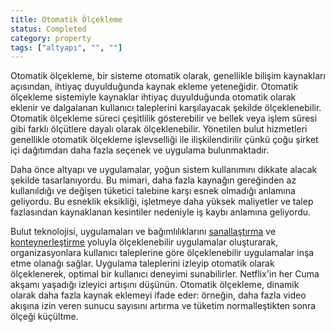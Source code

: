 ```yaml
---
title: Otomatik Ölçekleme
status: Completed
category: property
tags: ["altyapı", "", ""]
---
```


Otomatik ölçekleme, bir sisteme otomatik olarak, genellikle bilişim kaynakları açısından, ihtiyaç duyulduğunda kaynak ekleme yeteneğidir. Otomatik ölçekleme sistemiyle kaynaklar ihtiyaç duyulduğunda otomatik olarak eklenir ve dalgalanan kullanıcı taleplerini karşılayacak şekilde ölçeklenebilir. Otomatik ölçekleme süreci çeşitlilik gösterebilir ve bellek veya işlem süresi gibi farklı ölçütlere dayalı olarak ölçeklenebilir. Yönetilen bulut hizmetleri genellikle otomatik ölçekleme işlevselliği ile ilişkilendirilir çünkü çoğu şirket içi dağıtımdan daha fazla seçenek ve uygulama bulunmaktadır.

Daha önce altyapı ve uygulamalar, yoğun sistem kullanımını dikkate alacak şekilde tasarlanıyordu. Bu mimari, daha fazla kaynağın gereğinden az kullanıldığı ve değişen tüketici talebine karşı esnek olmadığı anlamına geliyordu. Bu esneklik eksikliği, işletmeye daha yüksek maliyetler ve talep fazlasından kaynaklanan kesintiler nedeniyle iş kaybı anlamına geliyordu.

Bulut teknolojisi, uygulamaları ve bağımlılıklarını [sanallaştırma](/tr/virtualization/) ve [konteynerleştirme](/tr/containerization/) yoluyla ölçeklenebilir uygulamalar oluşturarak, organizasyonlara kullanıcı taleplerine göre ölçeklenebilir uygulamalar inşa etme olanağı sağlar. Uygulama taleplerini izleyip otomatik olarak ölçeklenerek, optimal bir kullanıcı deneyimi sunabilirler. Netflix'in her Cuma akşamı yaşadığı izleyici artışını düşünün. Otomatik ölçekleme, dinamik olarak daha fazla kaynak eklemeyi ifade eder: örneğin, daha fazla video akışına izin veren sunucu sayısını artırma ve tüketim normalleştikten sonra ölçeği küçültme.